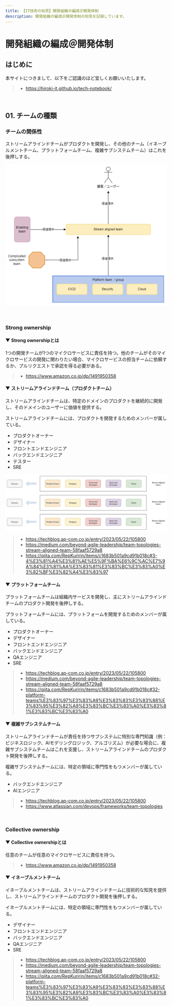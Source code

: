 ```yaml
---
title: 【IT技術の知見】開発組織の編成＠開発体制
description: 開発組織の編成＠開発体制の知見を記録しています。
---
```


# 開発組織の編成＠開発体制

## はじめに

本サイトにつきまして、以下をご認識のほど宜しくお願いいたします。

> - https://hiroki-it.github.io/tech-notebook/

<br>

## 01. チームの種類

### チームの関係性

ストリームアラインドチームがプロダクトを開発し、その他のチーム（イネーブルメントチーム、プラットフォームチーム、複雑サブシステムチーム）はこれを後押しする。

![organization_team-topology](https://raw.githubusercontent.com/hiroki-it/tech-notebook-images/master/images/organization_team-topology.png)

<br>

### Strong ownership

#### ▼ Strong ownershipとは

1つの開発チームが1つのマイクロサービスに責任を持つ。他のチームがそのマイクロサービスの開発に関わりたい場合、マイクロサービスの担当チームに依頼するか、プルリクエストで承認を得る必要がある。

> - https://www.amazon.co.jp/dp/1491950358

#### ▼ ストリームアラインドチーム（プロダクトチーム）

ストリームアラインドチームは、特定のドメインのプロダクトを継続的に開発し、そのドメインのユーザーに価値を提供する。

ストリームアラインドチームには、プロダクトを開発するためのメンバーが属している。

- プロダクトオーナー
- デザイナー
- フロントエンドエンジニア
- バックエンドエンジニア
- テスター
- SRE

![organization_team-topology_stream-aligned-team](https://raw.githubusercontent.com/hiroki-it/tech-notebook-images/master/images/organization_team-topology_stream-aligned-team.png)

> - https://techblog.ap-com.co.jp/entry/2023/05/22/105800
> - https://medium.com/beyond-agile-leadership/team-topologies-stream-aligned-team-58faaf5729a8
> - https://qiita.com/RepKuririn/items/c1683b501a9cd91b018c#3-4%E3%81%A4%E3%81%AE%E5%9F%BA%E6%9C%AC%E7%9A%84%E3%81%AA%E3%83%81%E3%83%BC%E3%83%A0%E3%82%BF%E3%82%A4%E3%83%97

#### ▼ プラットフォームチーム

プラットフォームチームは組織内サービスを開発し、主にストリームアラインドチームのプロダクト開発を後押しする。

プラットフォームチームには、プラットフォームを開発するためのメンバーが属している。

- プロダクトオーナー
- デザイナー
- フロントエンドエンジニア
- バックエンドエンジニア
- QAエンジニア
- SRE

> - https://techblog.ap-com.co.jp/entry/2023/05/22/105800
> - https://medium.com/beyond-agile-leadership/team-topologies-stream-aligned-team-58faaf5729a8
> - https://qiita.com/RepKuririn/items/c1683b501a9cd91b018c#32-platform-teams%E3%83%97%E3%83%A9%E3%83%83%E3%83%88%E3%83%95%E3%82%A9%E3%83%BC%E3%83%A0%E3%83%81%E3%83%BC%E3%83%A0

#### ▼ 複雑サブシステムチーム

ストリームアラインドチームが責任を持つサブシステムに特別な専門知識（例：ビジネスロジック、AIモデリングロジック、アルゴリズム）が必要な場合に、複雑サブシステムチームはこれを支援し、ストリームアラインドチームのプロダクト開発を後押しする。

複雑サブシステムチームには、特定の領域に専門性をもつメンバーが属している。

- バックエンドエンジニア
- AIエンジニア

> - https://techblog.ap-com.co.jp/entry/2023/05/22/105800
> - https://www.atlassian.com/devops/frameworks/team-topologies

<br>

### Collective ownership

#### ▼ Collective ownershipとは

任意のチームが任意のマイクロサービスに責任を持つ。

> - https://www.amazon.co.jp/dp/1491950358

#### ▼ イネーブルメントチーム

イネーブルメントチームは、ストリームアラインドチームに技術的な知見を提供し、ストリームアラインドチームのプロダクト開発を後押しする。

イネーブルメントチームには、特定の領域に専門性をもつメンバーが属している。

- デザイナー
- フロントエンドエンジニア
- バックエンドエンジニア
- QAエンジニア
- SRE

> - https://techblog.ap-com.co.jp/entry/2023/05/22/105800
> - https://medium.com/beyond-agile-leadership/team-topologies-stream-aligned-team-58faaf5729a8
> - https://qiita.com/RepKuririn/items/c1683b501a9cd91b018c#32-platform-teams%E3%83%97%E3%83%A9%E3%83%83%E3%83%88%E3%83%95%E3%82%A9%E3%83%BC%E3%83%A0%E3%83%81%E3%83%BC%E3%83%A0

<br>

